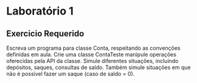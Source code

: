 # Laboratório 1
## Exercicio Requerido

Escreva um programa para classe Conta, respeitando as convenções definidas em aula. Crie uma classe
ContaTeste manipule operações oferecidas pela API da classe. Simule diferentes situações, incluindo
depósitos, saques, consultas de saldo. Também simule situações em que não é possível fazer um saque (caso
de saldo = 0).
